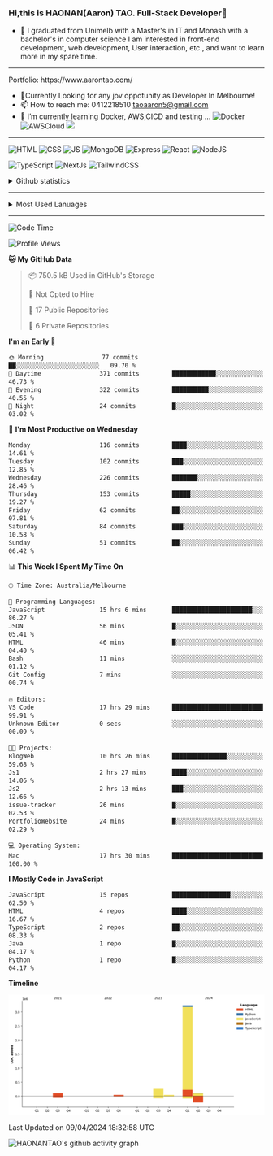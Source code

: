 ### Hi,this is HAONAN(Aaron) TAO. Full-Stack Developer👋

- 🔭 I graduated from Unimelb with a Master's in IT and Monash with a bachelor's in computer science
I am interested in front-end development, web development, User interaction, etc., and want to learn more in my spare time.
<hr/>
Portfolio: https://www.aarontao.com/

- 💬Currently Looking for any jov oppotunity as Developer In Melbourne!
- 📫 How to reach me:  0412218510   taoaaron5@gmail.com
- 🌱 I’m currently learning Docker, AWS,CICD and testing ...
![Docker](https://img.shields.io/badge/Docker-yellow?style=plastic)
![AWSCloud](https://img.shields.io/badge/AWS-yellow?style=plastic)
![](https://metrics.lecoq.io/insights/HAONANTAO)
<hr/>

![HTML](https://img.shields.io/badge/-HTML5-E34F26?style=flat-square&logo=html5&logoColor=white)
![CSS](https://img.shields.io/badge/-CSS3-1572B6?style=flat-square&logo=css3)
![JS](https://img.shields.io/badge/-JavaScript-oringe?style=flat-square&logo=javascript)
![MongoDB](https://img.shields.io/badge/MongoDB-blue?style=plastic)
![Express](https://img.shields.io/badge/Express-blue?style=plastic)
![React](https://img.shields.io/badge/react-blue?style=plastic)
![NodeJS](https://img.shields.io/badge/NodeJS-blue?style=plastic)

![TypeScript](https://img.shields.io/badge/TypeScript-blue?style=plastic)
![NextJs](https://img.shields.io/badge/NextJs-blue?style=plastic)
![TailwindCSS](https://img.shields.io/badge/TailwindCSS-blue?style=plastic)


<!-- [![Aaron's Most used languages](https://github-readme-stats.vercel.app/api/top-langs/?username=haonantao)]-->
<details>
  <summary>Github statistics</summary>
  <p align="center">
    <img src="https://github-readme-stats.vercel.app/api?username=HAONANTAO&show_icons=true" height="300"/>
  </p>
</details>
<hr/>
<details>
  <summary>Most Used Lanuages</summary>
  <p align="center">
    <img src="https://github-readme-stats.vercel.app/api/top-langs/?username=HAONANTAO&layout=donut-vertical" height="300"/>
  </p>
</details>

<hr/>

<!--START_SECTION:waka-->
![Code Time](http://img.shields.io/badge/Code%20Time-10%20hrs%2041%20mins-blue)

![Profile Views](http://img.shields.io/badge/Profile%20Views-153-blue)

**🐱 My GitHub Data** 

> 📦 750.5 kB Used in GitHub's Storage 
 > 
> 🚫 Not Opted to Hire
 > 
> 📜 17 Public Repositories 
 > 
> 🔑 6 Private Repositories 
 > 
**I'm an Early 🐤** 

```text
🌞 Morning                77 commits          ██░░░░░░░░░░░░░░░░░░░░░░░   09.70 % 
🌆 Daytime                371 commits         ████████████░░░░░░░░░░░░░   46.73 % 
🌃 Evening                322 commits         ██████████░░░░░░░░░░░░░░░   40.55 % 
🌙 Night                  24 commits          █░░░░░░░░░░░░░░░░░░░░░░░░   03.02 % 
```
📅 **I'm Most Productive on Wednesday** 

```text
Monday                   116 commits         ████░░░░░░░░░░░░░░░░░░░░░   14.61 % 
Tuesday                  102 commits         ███░░░░░░░░░░░░░░░░░░░░░░   12.85 % 
Wednesday                226 commits         ███████░░░░░░░░░░░░░░░░░░   28.46 % 
Thursday                 153 commits         █████░░░░░░░░░░░░░░░░░░░░   19.27 % 
Friday                   62 commits          ██░░░░░░░░░░░░░░░░░░░░░░░   07.81 % 
Saturday                 84 commits          ███░░░░░░░░░░░░░░░░░░░░░░   10.58 % 
Sunday                   51 commits          ██░░░░░░░░░░░░░░░░░░░░░░░   06.42 % 
```


📊 **This Week I Spent My Time On** 

```text
🕑︎ Time Zone: Australia/Melbourne

💬 Programming Languages: 
JavaScript               15 hrs 6 mins       ██████████████████████░░░   86.27 % 
JSON                     56 mins             █░░░░░░░░░░░░░░░░░░░░░░░░   05.41 % 
HTML                     46 mins             █░░░░░░░░░░░░░░░░░░░░░░░░   04.40 % 
Bash                     11 mins             ░░░░░░░░░░░░░░░░░░░░░░░░░   01.12 % 
Git Config               7 mins              ░░░░░░░░░░░░░░░░░░░░░░░░░   00.74 % 

🔥 Editors: 
VS Code                  17 hrs 29 mins      █████████████████████████   99.91 % 
Unknown Editor           0 secs              ░░░░░░░░░░░░░░░░░░░░░░░░░   00.09 % 

🐱‍💻 Projects: 
BlogWeb                  10 hrs 26 mins      ███████████████░░░░░░░░░░   59.68 % 
Js1                      2 hrs 27 mins       ████░░░░░░░░░░░░░░░░░░░░░   14.06 % 
Js2                      2 hrs 13 mins       ███░░░░░░░░░░░░░░░░░░░░░░   12.66 % 
issue-tracker            26 mins             █░░░░░░░░░░░░░░░░░░░░░░░░   02.53 % 
PortfolioWebsite         24 mins             █░░░░░░░░░░░░░░░░░░░░░░░░   02.29 % 

💻 Operating System: 
Mac                      17 hrs 30 mins      █████████████████████████   100.00 % 
```

**I Mostly Code in JavaScript** 

```text
JavaScript               15 repos            ████████████████░░░░░░░░░   62.50 % 
HTML                     4 repos             ████░░░░░░░░░░░░░░░░░░░░░   16.67 % 
TypeScript               2 repos             ██░░░░░░░░░░░░░░░░░░░░░░░   08.33 % 
Java                     1 repo              █░░░░░░░░░░░░░░░░░░░░░░░░   04.17 % 
Python                   1 repo              █░░░░░░░░░░░░░░░░░░░░░░░░   04.17 % 
```



**Timeline**

![Lines of Code chart](https://raw.githubusercontent.com/HAONANTAO/HAONANTAO/main/assets/bar_graph.png)


 Last Updated on 09/04/2024 18:32:58 UTC
<!--END_SECTION:waka-->


![HAONANTAO's github activity graph](https://github-readme-activity-graph.vercel.app/graph?username=HAONANTAO&theme=tokyo-night)


